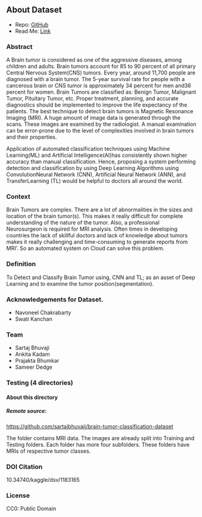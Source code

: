 ## About Dataset
- Repo: [GitHub](https://www.kaggle.com/datasets/sartajbhuvaji/brain-tumor-classification-mri#:~:text=Repo%3A-,GitHub,-Read%20Me%3A)
- Read Me: [Link](https://github.com/SartajBhuvaji/Brain-Tumor-Classification-Using-Deep-Learning-Algorithms/tree/master#contributing-to-the-project)
### Abstract
A Brain tumor is considered as one of the aggressive diseases, among children and adults. Brain tumors account for 85 to 90 percent of all primary Central Nervous System(CNS) tumors. Every year, around 11,700 people are diagnosed with a brain tumor. The 5-year survival rate for people with a cancerous brain or CNS tumor is approximately 34 percent for men and36 percent for women. Brain Tumors are classified as: Benign Tumor, Malignant Tumor, Pituitary Tumor, etc. Proper treatment, planning, and accurate diagnostics should be implemented to improve the life expectancy of the patients. The best technique to detect brain tumors is Magnetic Resonance Imaging (MRI). A huge amount of image data is generated through the scans. These images are examined by the radiologist. A manual examination can be error-prone due to the level of complexities involved in brain tumors and their properties.

Application of automated classification techniques using Machine Learning(ML) and Artificial Intelligence(AI)has consistently shown higher accuracy than manual classification. Hence, proposing a system performing detection and classification by using Deep Learning Algorithms using ConvolutionNeural Network (CNN), Artificial Neural Network (ANN), and TransferLearning (TL) would be helpful to doctors all around the world.

### Context
Brain Tumors are complex. There are a lot of abnormalities in the sizes and location of the brain tumor(s). This makes it really difficult for complete understanding of the nature of the tumor. Also, a professional Neurosurgeon is required for MRI analysis. Often times in developing countries the lack of skillful doctors and lack of knowledge about tumors makes it really challenging and time-consuming to generate reports from MRI’. So an automated system on Cloud can solve this problem.

### Definition
To Detect and Classify Brain Tumor using, CNN and TL; as an asset of Deep Learning and to examine the tumor position(segmentation).

### Acknowledgements for Dataset.
- Navoneel Chakrabarty
- Swati Kanchan

### Team
- Sartaj Bhuvaji
- Ankita Kadam
- Prajakta Bhumkar
- Sameer Dedge


### Testing (4 directories)
#### About this directory
##### Remote source:
https://github.com/sartajbhuvaji/brain-tumor-classification-dataset

The folder contains MRI data. The images are already split into Training and Testing folders.
Each folder has more four subfolders. These folders have MRIs of respective tumor classes.

### DOI Citation
10.34740/kaggle/dsv/1183165

### License
CC0: Public Domain
